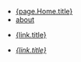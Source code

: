 <nav>
  <ul>
    <li><a href="{page.Home.url}">{page.Home.title}</a></li>
    <li><a href="/about">about</a></li>
  </ul>
</nav>



<nav>
  <ul>
    <li each="link in [page.Home, page.About, page.Videos]"><a href="{link.url}">{link.title}</a></li>
  </ul>
</nav>



<var name="links" value="[page.Home, page.About, page.Videos]"/>
<nav>
  <ul>
    <li each="link in links"><a href="{link.url}">{link.title}</a></li>
  </ul>
</nav>




<style scoped></stye>

<link rel="stylesheet" href="styles.css" scoped head>

<link rel="stylesheet" href="styles.css" scoped head embed>

<link rel="stylesheet" href="styles.css" scoped inline>

<script type="text/javascript" eof>
  console.log('hi');
</script>

<script type="text/javascript" src="filename.js" ></script>





change template to site or project


might need to readd safe eval to add scope to parse html for [page.Home, page.About, page.Videos]


loadTemplate


TODO @ like vuejs

add  checksum https://www.online-tech-tips.com/cool-websites/what-is-checksum/
to determin if needs to be updated on github pages or s3

if statement



data
data/home
  {
    params: {
      meta: {
        title: 'Home',
        description: 'Welcome'
      },
      header: 'Welcome to',
      videos: [{
        title: 'Hello',
        date: '',
        url: ''
      }]
    },
    component: 'home',
    url: '/',
    name: 'Home',
    title: 'home'
  }




projects
poopy-di-scoop
poopy-di-scoop-cli
poopy-di-scoop-app


poopy-di-scoop-api
# where you can do search, forms, subscribe, signin, purchase items



layout




change all assertions to use chai instead of mocha



figure out how to use who lib in an actual project....



use sass to namespace scss files
import sass from 'node-sass';

example:
var result = sass.renderSync({
  data: '.test { .me { color: #ff0000; } }'
});






